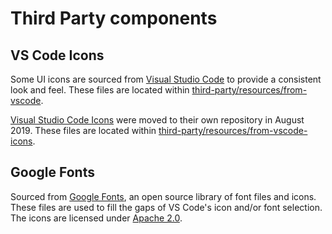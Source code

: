# Third Party components

## VS Code Icons

Some UI icons are sourced from [Visual Studio Code](https://github.com/Microsoft/vscode) to provide a consistent look and feel. These files are located within [third-party/resources/from-vscode](resources/from-vscode).

[Visual Studio Code Icons](https://github.com/microsoft/vscode-icons) were moved to their own repository in August 2019. These files are located within [third-party/resources/from-vscode-icons](resources/from-vscode-icons).

## Google Fonts

Sourced from [Google Fonts](https://github.com/google/fonts), an open source library of font files and icons. These files are used to fill the gaps of VS Code's icon and/or font selection. The icons are licensed under [Apache 2.0](https://github.com/google/material-design-icons/blob/master/LICENSE).
